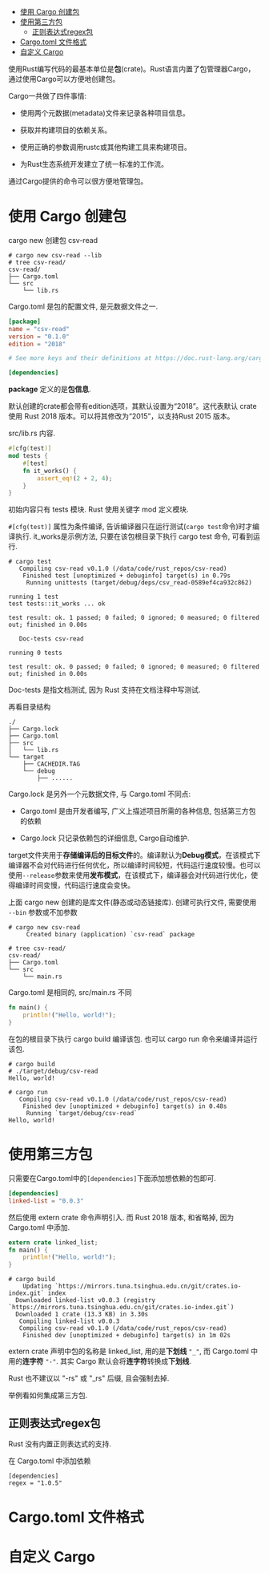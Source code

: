 
<!-- @import "[TOC]" {cmd="toc" depthFrom=1 depthTo=6 orderedList=false} -->

<!-- code_chunk_output -->

- [使用 Cargo 创建包](#使用-cargo-创建包)
- [使用第三方包](#使用第三方包)
  - [正则表达式regex包](#正则表达式regex包)
- [Cargo.toml 文件格式](#cargotoml-文件格式)
- [自定义 Cargo](#自定义-cargo)

<!-- /code_chunk_output -->

使用Rust编写代码的最基本单位是**包**(crate)。Rust语言内置了包管理器Cargo，通过使用Cargo可以方便地创建包。

Cargo一共做了四件事情:

* 使用两个元数据(metadata)文件来记录各种项目信息。

* 获取并构建项目的依赖关系。

* 使用正确的参数调用rustc或其他构建工具来构建项目。

* 为Rust生态系统开发建立了统一标准的工作流。

通过Cargo提供的命令可以很方便地管理包。

# 使用 Cargo 创建包

cargo new 创建包 csv-read

```
# cargo new csv-read --lib
# tree csv-read/
csv-read/
├── Cargo.toml
└── src
    └── lib.rs
```

Cargo.toml 是包的配置文件, 是元数据文件之一.

```toml
[package]
name = "csv-read"
version = "0.1.0"
edition = "2018"

# See more keys and their definitions at https://doc.rust-lang.org/cargo/reference/manifest.html

[dependencies]
```

**package** 定义的是**包信息**.

默认创建的crate都会带有edition选项，其默认设置为“2018”。这代表默认 crate 使用 Rust 2018 版本。可以将其修改为“2015”，以支持Rust 2015 版本。

src/lib.rs 内容.

```rust
#[cfg(test)]
mod tests {
    #[test]
    fn it_works() {
        assert_eq!(2 + 2, 4);
    }
}
```

初始内容只有 tests 模块. Rust 使用关键字 mod 定义模块. 

`#[cfg(test)]` 属性为条件编译, 告诉编译器只在运行测试(`cargo test`命令)时才编译执行. it_works是示例方法, 只要在该包根目录下执行 cargo test 命令, 可看到运行.

```
# cargo test
   Compiling csv-read v0.1.0 (/data/code/rust_repos/csv-read)
    Finished test [unoptimized + debuginfo] target(s) in 0.79s
     Running unittests (target/debug/deps/csv_read-0589ef4ca932c862)

running 1 test
test tests::it_works ... ok

test result: ok. 1 passed; 0 failed; 0 ignored; 0 measured; 0 filtered out; finished in 0.00s

   Doc-tests csv-read

running 0 tests

test result: ok. 0 passed; 0 failed; 0 ignored; 0 measured; 0 filtered out; finished in 0.00s
```

Doc-tests 是指文档测试, 因为 Rust 支持在文档注释中写测试.

再看目录结构

```
./
├── Cargo.lock
├── Cargo.toml
├── src
│   └── lib.rs
└── target
    ├── CACHEDIR.TAG
    └── debug
        ├── ......
```

Cargo.lock 是另外一个元数据文件, 与 Cargo.toml 不同点:

* Cargo.toml 是由开发者编写, 广义上描述项目所需的各种信息, 包括第三方包的依赖

* Cargo.lock 只记录依赖包的详细信息, Cargo自动维护.

target文件夹用于**存储编译后的目标文件**的。编译默认为**Debug模式**，在该模式下编译器不会对代码进行任何优化，所以编译时间较短，代码运行速度较慢。也可以使用`--release`参数来使用**发布模式**，在该模式下，编译器会对代码进行优化，使得编译时间变慢，代码运行速度会变快。

上面 cargo new 创建的是库文件(静态或动态链接库). 创建可执行文件, 需要使用 `--bin` 参数或不加参数

```
# cargo new csv-read
     Created binary (application) `csv-read` package

# tree csv-read/
csv-read/
├── Cargo.toml
└── src
    └── main.rs
```

Cargo.toml 是相同的, src/main.rs 不同

```rust
fn main() {
    println!("Hello, world!");
}
```

在包的根目录下执行 cargo build 编译该包. 也可以 cargo run 命令来编译并运行该包.

```
# cargo build
# ./target/debug/csv-read
Hello, world!
```

```
# cargo run
   Compiling csv-read v0.1.0 (/data/code/rust_repos/csv-read)
    Finished dev [unoptimized + debuginfo] target(s) in 0.48s
     Running `target/debug/csv-read`
Hello, world!
```

# 使用第三方包

只需要在Cargo.toml中的`[dependencies]`下面添加想依赖的包即可.

```toml
[dependencies]
linked-list = "0.0.3"
```

然后使用 extern crate 命令声明引入. 而 Rust 2018 版本, 和省略掉, 因为 Cargo.toml 中添加.

```rust
extern crate linked_list;
fn main() {
    println!("Hello, world!");
}
```

```
# cargo build
    Updating `https://mirrors.tuna.tsinghua.edu.cn/git/crates.io-index.git` index
  Downloaded linked-list v0.0.3 (registry `https://mirrors.tuna.tsinghua.edu.cn/git/crates.io-index.git`)
  Downloaded 1 crate (13.3 KB) in 3.30s
   Compiling linked-list v0.0.3
   Compiling csv-read v0.1.0 (/data/code/rust_repos/csv-read)
    Finished dev [unoptimized + debuginfo] target(s) in 1m 02s
```

extern crate 声明中包的名称是 linked_list, 用的是**下划线** `"_"`, 而 Cargo.toml 中用的**连字符** `"-"`. 其实 Cargo 默认会将**连字符**转换成**下划线**.

Rust 也不建议以 "-rs" 或 "_rs" 后缀, 且会强制去掉.

举例看如何集成第三方包.

## 正则表达式regex包

Rust 没有内置正则表达式的支持.

在 Cargo.toml 中添加依赖

```
[dependencies]
regex = "1.0.5"
```












# Cargo.toml 文件格式








# 自定义 Cargo





